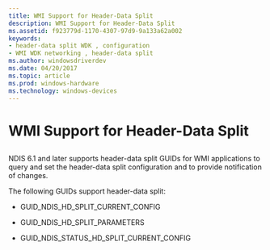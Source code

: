 ```yaml
---
title: WMI Support for Header-Data Split
description: WMI Support for Header-Data Split
ms.assetid: f923779d-1170-4307-97d9-9a133a62a002
keywords:
- header-data split WDK , configuration
- WMI WDK networking , header-data split
ms.author: windowsdriverdev
ms.date: 04/20/2017
ms.topic: article
ms.prod: windows-hardware
ms.technology: windows-devices
---
```


# WMI Support for Header-Data Split


## <a href="" id="ddk-wmi-support-for-header-data-split-ng"></a>


NDIS 6.1 and later supports header-data split GUIDs for WMI applications to query and set the header-data split configuration and to provide notification of changes.

The following GUIDs support header-data split:

-   GUID\_NDIS\_HD\_SPLIT\_CURRENT\_CONFIG

-   GUID\_NDIS\_HD\_SPLIT\_PARAMETERS

-   GUID\_NDIS\_STATUS\_HD\_SPLIT\_CURRENT\_CONFIG

 

 





